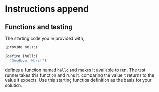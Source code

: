 # Instructions append

## Functions and testing

The starting code you're provided with,
```scheme
(provide hello)

(define (hello)
  "Goodbye, Mars!")
```
defines a function named `hello` and makes it available to run.
The test runner takes this function and runs it, comparing the value it returns to the value it expects.
Use this starting function definition as the basis for your solution.
